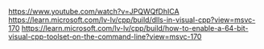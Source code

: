 https://www.youtube.com/watch?v=JPQWQfDhICA
https://learn.microsoft.com/lv-lv/cpp/build/dlls-in-visual-cpp?view=msvc-170
https://learn.microsoft.com/lv-lv/cpp/build/how-to-enable-a-64-bit-visual-cpp-toolset-on-the-command-line?view=msvc-170